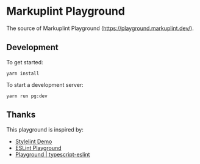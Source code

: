 # Markuplint Playground

The source of Markuplint Playground (<https://playground.markuplint.dev/>).

## Development

To get started:

```shell
yarn install
```

To start a development server:

```shell
yarn run pg:dev
```

## Thanks

This playground is inspired by:

- [Stylelint Demo](https://stylelint.io/demo/)
- [ESLint Playground](https://eslint.org/play/)
- [Playground | typescript-eslint](https://typescript-eslint.io/play)
